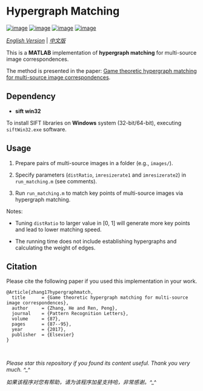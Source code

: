 # Hypergraph Matching

[![image](https://img.shields.io/badge/license-MIT-green.svg)](https://github.com/HeZhang1994/hypergraph-matching/blob/master/LICENSE)
[![image](https://img.shields.io/badge/platform-windows-lightgrey.svg)]()
[![image](https://img.shields.io/badge/matlab-2013a-blue.svg)]()
[![image](https://img.shields.io/badge/status-stable-brightgreen.svg)]()

[*English Version*](https://github.com/HeZhang1994/hypergraph-matching/blob/master/README.md) | [*中文版*](https://github.com/HeZhang1994/hypergraph-matching/blob/master/README-cn.md)

This is a **MATLAB** implementation of **hypergraph matching** for multi-source image correspondences. 

The method is presented in the paper: [Game theoretic hypergraph matching for multi-source image correspondences](https://www.researchgate.net/publication/305696390_Game_Theoretic_Hypergraph_Matching_for_Multi-source_Image_Correspondences).

## Dependency

* __sift win32__

To install SIFT libraries on **Windows** system (32-bit/64-bit), executing `siftWin32.exe` software.

## Usage

1. Prepare pairs of multi-source images in a folder (e.g., `images/`).

2. Specify parameters (`distRatio`, `imresizerate1` and `imresizerate2`) in `run_matching.m` (see comments).

3. Run `run_matching.m` to match key points of multi-source images via hypergraph matching.

Notes:

- Tuning `distRatio` to larger value in [0, 1] will generate more key points and lead to lower matching speed.

- The running time does not include establishing hypergraphs and calculating the weight of edges.

## Citation

Please cite the following paper if you used this implementation in your work.

    @Article{zhang17hypergraphmatch,
      title      = {Game theoretic hypergraph matching for multi-source image correspondences},
      author     = {Zhang, He and Ren, Peng},
      journal    = {Pattern Recognition Letters},
      volume     = {87},
      pages      = {87--95},
      year       = {2017},
      publisher  = {Elsevier}
    }

<br>

<i>Please star this repository if you found its content useful. Thank you very much. ^_^</i>

<i>如果该程序对您有帮助，请为该程序加星支持哈，非常感谢。^_^</i>
